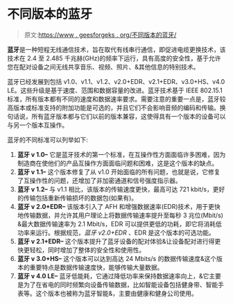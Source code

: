 # 不同版本的蓝牙

> 原文:[https://www . geesforgeks . org/不同版本的蓝牙/](https://www.geeksforgeeks.org/different-versions-of-bluetooth/)

**蓝牙**是一种短程无线通信技术，旨在取代有线串行通信，即促进电缆更换技术，该技术在 2.4 至 2.485 千兆赫(GHz)的频率下运行，具有高度的安全性，基于允许您在配对设备之间无线共享音乐、视频、照片、&其他信息的特别技术。

蓝牙已经发展到包括 v1.0、v1.1、v1.2、v2.0+EDR、v2.1+EDR、v3.0+HS、v4.0 LE。这些升级是基于速度、范围和数据容量的改进。蓝牙技术基于 IEEE 802.15.1 标准，所有版本都有不同的速度和数据速率要求。需要注意的重要一点是，蓝牙较高版本或标准支持的附加功能是可选的，并且它们不会影响音频的编码和传输。换句话说，所有蓝牙版本都与它们以前的版本兼容，这使得具有一个版本的设备可以与另一个版本互操作。

蓝牙的不同标准可以列举如下:

1.  **蓝牙 v 1.0–**
    它是蓝牙技术的第一个标准，在互操作性方面面临许多困难，因为制造商在使他们的产品互操作方面面临问题和困难，这是这个版本的缺点。
2.  **蓝牙 v 1.1–**
    这个版本修复了从 v1.0 开始面临的所有问题，也就是说，它修复了互操作性的问题，还增加了非加密通道和信号强度指示器。
3.  **蓝牙 v 1.2–**
    与 v1.1 相比，该版本的传输速度更快，最高可达 721 kbit/s，更好的传输包括重新传输损坏的数据包(如果有)。
4.  **蓝牙 v 2.0+EDR–**
    该版本引入了 AFH 和增强数据速率(EDR)技术，用于更快地传输数据，并允许其用户理论上将数据传输速率提升至每秒 3 兆位(Mbit/s) &最大数据传输速率为 2.1 Mbit/s，EDR 可以提供更低的功耗，即它将消耗低功率来运行。根据规范，*蓝牙 v2.0+EDR* 、EDR 是这个版本的可选功能。
5.  **蓝牙 v 2.1+EDR–**
    这个版本提升了蓝牙设备的配对体验&让设备配对进行得更快更轻松，同时增加了整体的安全性和使用性。
6.  **蓝牙 v 3.0+HS–**
    这个版本可以达到高达 24 Mbits/s 的数据传输速度&这个版本的重要特点是数据传输速度快，能够传输大量数据。
7.  **蓝牙 v 4.0 LE–**
    蓝牙低能耗，它通过降低功率来保持数据速率向上，&它主要是为了在省电的同时频繁向设备传输数据，比如智能设备包括健身带、智能手表等。这个版本也被称为蓝牙智能&，主要由健康和健身公司使用。